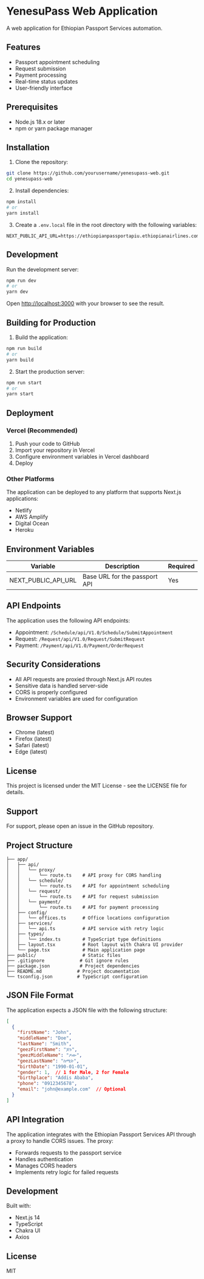 # YenesuPass Web Application

A web application for Ethiopian Passport Services automation.

## Features

- Passport appointment scheduling
- Request submission
- Payment processing
- Real-time status updates
- User-friendly interface

## Prerequisites

- Node.js 18.x or later
- npm or yarn package manager

## Installation

1. Clone the repository:
```bash
git clone https://github.com/yourusername/yenesupass-web.git
cd yenesupass-web
```

2. Install dependencies:
```bash
npm install
# or
yarn install
```

3. Create a `.env.local` file in the root directory with the following variables:
```env
NEXT_PUBLIC_API_URL=https://ethiopianpassportapiu.ethiopianairlines.com
```

## Development

Run the development server:

```bash
npm run dev
# or
yarn dev
```

Open [http://localhost:3000](http://localhost:3000) with your browser to see the result.

## Building for Production

1. Build the application:
```bash
npm run build
# or
yarn build
```

2. Start the production server:
```bash
npm run start
# or
yarn start
```

## Deployment

### Vercel (Recommended)

1. Push your code to GitHub
2. Import your repository in Vercel
3. Configure environment variables in Vercel dashboard
4. Deploy

### Other Platforms

The application can be deployed to any platform that supports Next.js applications:

- Netlify
- AWS Amplify
- Digital Ocean
- Heroku

## Environment Variables

| Variable | Description | Required |
|----------|-------------|----------|
| NEXT_PUBLIC_API_URL | Base URL for the passport API | Yes |

## API Endpoints

The application uses the following API endpoints:

- Appointment: `/Schedule/api/V1.0/Schedule/SubmitAppointment`
- Request: `/Request/api/V1.0/Request/SubmitRequest`
- Payment: `/Payment/api/V1.0/Payment/OrderRequest`

## Security Considerations

- All API requests are proxied through Next.js API routes
- Sensitive data is handled server-side
- CORS is properly configured
- Environment variables are used for configuration

## Browser Support

- Chrome (latest)
- Firefox (latest)
- Safari (latest)
- Edge (latest)

## License

This project is licensed under the MIT License - see the LICENSE file for details.

## Support

For support, please open an issue in the GitHub repository.

## Project Structure

```
├── app/
│   ├── api/
│   │   └── proxy/
│   │       └── route.ts    # API proxy for CORS handling
│   │   └── schedule/
│   │       └── route.ts    # API for appointment scheduling
│   │   └── request/
│   │       └── route.ts    # API for request submission
│   │   └── payment/
│   │       └── route.ts    # API for payment processing
│   ├── config/
│   │   └── offices.ts      # Office locations configuration
│   ├── services/
│   │   └── api.ts          # API service with retry logic
│   ├── types/
│   │   └── index.ts        # TypeScript type definitions
│   ├── layout.tsx          # Root layout with Chakra UI provider
│   └── page.tsx            # Main application page
├── public/                 # Static files
├── .gitignore             # Git ignore rules
├── package.json           # Project dependencies
├── README.md             # Project documentation
└── tsconfig.json         # TypeScript configuration
```

## JSON File Format

The application expects a JSON file with the following structure:

```json
[
  {
    "firstName": "John",
    "middleName": "Doe",
    "lastName": "Smith",
    "geezFirstName": "ጆን",
    "geezMiddleName": "ዶው",
    "geezLastName": "ስሚት",
    "birthDate": "1990-01-01",
    "gender": 1,  // 1 for Male, 2 for Female
    "birthplace": "Addis Ababa",
    "phone": "0912345678",
    "email": "john@example.com"  // Optional
  }
]
```

## API Integration

The application integrates with the Ethiopian Passport Services API through a proxy to handle CORS issues. The proxy:
- Forwards requests to the passport service
- Handles authentication
- Manages CORS headers
- Implements retry logic for failed requests

## Development

Built with:
- Next.js 14
- TypeScript
- Chakra UI
- Axios

## License

MIT